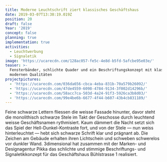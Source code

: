 ```yaml
---
title: Moderne Leuchtschrift ziert klassisches Geschäftshaus
date: 2019-03-07T13:38:19.019Z
position: 20
draft: false
Year: '2019'
concept: false
planning: true
implementation: true
activities:
  - Leuchtwerbung
  - Signaletik
image: 'https://ucarecdn.com/128ac057-fe5c-4e8d-b5fd-5afcbe95e03e/'
teaser: >-
  Fensterbänder, schlichte Quader und ein Beschriftungskonzept mit klassisch
  modernen Qualitäten
projectpictures:
  - 'https://ucarecdn.com/036da656-cbca-4eba-831b-70a579b26092/'
  - 'https://ucarecdn.com/47de4559-6098-4784-9134-3f002d14296b/'
  - 'https://ucarecdn.com/58acc7ca-503d-4a24-91f3-5926ca3b8d03/'
  - 'https://ucarecdn.com/99e4be6b-6677-4f44-b607-43b4cb831189/'
---
```

Feine schwarze Lettern fliessen die weisse Fassade hinunter, davor steht die monolithisch schwarze Stele im Takt der Geschosse durch leuchtend weisse Geschäftsnamen rythmisiert. Kaum dämmert die Nacht setzt sich das Spiel der Hell-Dunkel-Kontraste fort, und von der Stele — nun weiss hinterleuchtet — hebt sich schwarze Schrift klar und prägnant ab. Die Zeichen am Gebäude erhalten ihren Lichtschein und schweben schwerelos vor dunkler Wand. 3dimensional hat zusammen mit der Marken- und Designagentur Pikka das schlichte und stimmige Beschriftungs- und Signaletikkonzept für das Geschäftshaus Bühlstrasse 1 realisiert.
